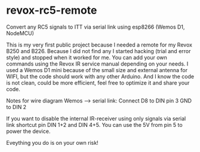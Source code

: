 # revox-rc5-remote
Convert any RC5 signals to ITT via serial link using esp8266 (Wemos D1, NodeMCU)

This is my very first public project because I needed a remote for my Revox B250 and B226. Because I did not find any I started hacking (trial and error style) and stopped when it worked for me. 
You can add your own commands using the Revox IR service manual depending on your needs. I used a Wemos D1 mini because of the small size and external antenna for WIFI, but the code should work with any other Arduino. And I know the code is not clean, could be more efficient, feel free to optimize it and share your code.

Notes for wire diagram Wemos --> serial link:
Connect D8 to DIN pin 3
GND to DIN 2

If you want to disable the internal IR-receiver using only signals via serial link shortcut pin DIN 1+2 and DIN 4+5. You can use the 5V from pin 5 to power the device. 

Eveything you do is on your own risk!
